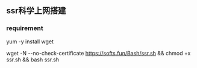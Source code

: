 ## ssr科学上网搭建

### requirement


yum -y install wget

wget -N --no-check-certificate https://softs.fun/Bash/ssr.sh && chmod +x ssr.sh && bash ssr.sh

